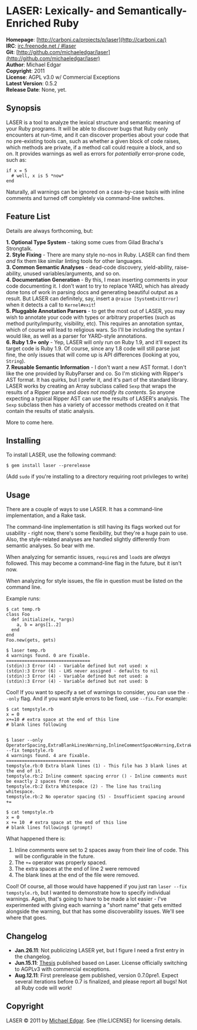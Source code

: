 LASER: Lexically- and Semantically-Enriched Ruby
================================================

**Homepage**:     [http://carboni.ca/projects/p/laser](http://carboni.ca/)   
**IRC**:          [irc.freenode.net / #laser](irc://irc.freenode.net/laser)     
**Git**:          [http://github.com/michaeledgar/laser](http://github.com/michaeledgar/laser)   
**Author**:       Michael Edgar    
**Copyright**:    2011   
**License**:      AGPL v3.0 w/ Commercial Exceptions    
**Latest Version**: 0.5.2    
**Release Date**: None, yet.

Synopsis
--------

LASER is a tool to analyze the lexical structure and semantic meaning of your
Ruby programs. It will be able to discover bugs that Ruby only encounters at
run-time, and it can discover properties about your code that no pre-existing tools
can, such as whether a given block of code raises, which methods are private,
if a method call could require a block, and so on. It provides warnings
as well as errors for *potentially* error-prone code, such as:

    if x = 5
      # well, x is 5 *now*
    end

Naturally, all warnings can be ignored on a case-by-case basis with inline comments
and turned off completely via command-line switches.

Feature List
------------
                                                                              
Details are always forthcoming, but:

**1. Optional Type System** - taking some cues from Gilad Bracha's Strongtalk.  
**2. Style Fixing** - There are many style no-nos in Ruby. LASER can find them *and* fix them
like similar linting tools for other languages.  
**3. Common Semantic Analyses** - dead-code discovery, yield-ability, raise-ability,
unused variables/arguments, and so on.  
**4. Documentation Generation** - By this, I mean inserting comments in your code documenting
it. I don't want to try to replace YARD, which has already done tons of work in parsing docs
and generating beautiful output as a result. But LASER can definitely, say, insert a
`@raise [SystemExitError]` when it detects a call to `Kernel#exit`!    
**5. Pluggable Annotation Parsers** - to get the most out of LASER, you may wish to
annotate your code with types or arbitrary properties (such as method purity/impurity,
visibility, etc). This requires an annotation syntax, which of course will lead to religious
wars. So I'll be including the syntax *I* would like, as well as a parser for YARD-style
annotations.  
**6. Ruby 1.9+ only** - Yep, LASER will only run on Ruby 1.9, and it'll expect its target
code is Ruby 1.9. Of course, since any 1.8 code will still parse just fine, the only issues
that will come up is API differences (looking at you, `String`).  
**7. Reusable Semantic Information** - I don't want a new AST format. I don't like the one
provided by RubyParser and co. So I'm sticking with Ripper's AST format. It has quirks, but
I prefer it, and it's part of the standard library. LASER works by creating an Array subclass
called `Sexp` that wraps the results of a Ripper parse and *does not modify its contents*. So anyone
expecting a typical Ripper AST can use the results of LASER's analysis. The `Sexp` subclass then
has a variety of accessor methods created on it that contain the results of static analysis.

More to come here.

Installing
----------

To install LASER, use the following command:

    $ gem install laser --prerelease
    
(Add `sudo` if you're installing to a directory requiring root privileges to write)
                                                                              
Usage
-----

There are a couple of ways to use LASER. It has a command-line implementation,
and a Rake task.

The command-line implementation is still having its flags worked out for usability -
right now, there's some flexibility, but they're a huge pain to use. Also, the style-related
analyses are handled slightly differently from semantic analyses. So bear with me.

When analyzing for semantic issues, `require`s and `load`s are *always* followed. This
may become a command-line flag in the future, but it isn't now.

When analyzing for style issues, the file in question must be listed on the command line.

Example runs:

```
$ cat temp.rb
class Foo
  def initialize(x, *args)
    a, b = args[1..2]
  end
end
Foo.new(gets, gets)

$ laser temp.rb
4 warnings found. 0 are fixable.
================================
(stdin):3 Error (4) - Variable defined but not used: x
(stdin):3 Error (6) - LHS never assigned - defaults to nil
(stdin):3 Error (4) - Variable defined but not used: a
(stdin):3 Error (4) - Variable defined but not used: b
```

Cool! If you want to specify a set of warnings to consider, you can use the `--only` flag. And
if you want style errors to be fixed, use `--fix`. For example:

```
$ cat tempstyle.rb
x = 0
x+=10 # extra space at the end of this line   
# blank lines following


$ laser --only OperatorSpacing,ExtraBlankLinesWarning,InlineCommentSpaceWarning,ExtraWhitespaceWarning --fix tempstyle.rb
4 warnings found. 4 are fixable.
================================
tempstyle.rb:0 Extra blank lines (1) - This file has 3 blank lines at the end of it.
tempstyle.rb:2 Inline comment spacing error () - Inline comments must be exactly 2 spaces from code.
tempstyle.rb:2 Extra Whitespace (2) - The line has trailing whitespace.
tempstyle.rb:2 No operator spacing (5) - Insufficient spacing around +=

$ cat tempstyle.rb
x = 0
x += 10  # extra space at the end of this line   
# blank lines following$ (prompt)
```

What happened there is:

1. Inline comments were set to 2 spaces away from their line of code. This will be configurable in the future.
2. The `+=` operator was properly spaced.
3. The extra spaces at the end of line 2 were removed
4. The blank lines at the end of the file were removed.

Cool! Of course, all those would have happened if you just ran `laser --fix tempstyle.rb`, but I wanted to demonstrate
how to specify individual warnings. Again, that's going to have to be made a lot easier - I've experimented with giving
each warning a "short name" that gets emitted alongside the warning, but that has some discoverability issues. We'll see
where that goes.

Changelog
---------

- **Jan.26.11**: Not publicizing LASER yet, but I figure I need a first entry in
the changelog.
- **Jun.15.11**: [Thesis](http://www.cs.dartmouth.edu/reports/abstracts/TR2011-686/) published
based on Laser. License officially switching to AGPLv3 with commercial exceptions.
- **Aug.12.11**: First prerelease gem published, version 0.7.0pre1. Expect several iterations
before 0.7 is finalized, and please report all bugs! Not all Ruby code will work!

Copyright
---------

LASER &copy; 2011 by [Michael Edgar](mailto:adgar@carboni.ca). See {file:LICENSE}
for licensing details.